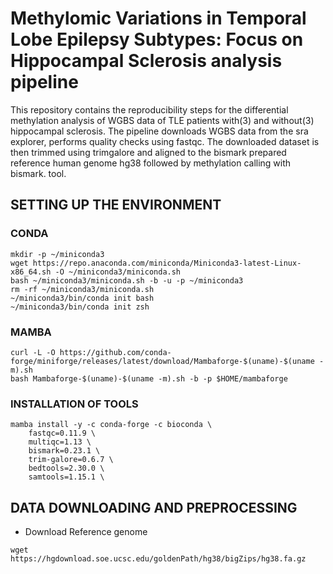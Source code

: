 # Methylomic Variations in Temporal Lobe Epilepsy Subtypes: Focus on Hippocampal Sclerosis analysis pipeline

This repository contains the reproducibility steps for the differential methylation analysis of WGBS data of TLE patients with(3) and without(3) hippocampal sclerosis. The pipeline downloads WGBS 
data from the sra explorer, performs quality checks using fastqc. The downloaded dataset is then trimmed using trimgalore and aligned to the bismark prepared reference human genome hg38 followed 
by methylation calling with bismark. 
tool.
 
## SETTING UP THE ENVIRONMENT

### CONDA

```
mkdir -p ~/miniconda3
wget https://repo.anaconda.com/miniconda/Miniconda3-latest-Linux-x86_64.sh -O ~/miniconda3/miniconda.sh
bash ~/miniconda3/miniconda.sh -b -u -p ~/miniconda3
rm -rf ~/miniconda3/miniconda.sh
~/miniconda3/bin/conda init bash
~/miniconda3/bin/conda init zsh
```

### MAMBA

```
curl -L -O https://github.com/conda-forge/miniforge/releases/latest/download/Mambaforge-$(uname)-$(uname -m).sh
bash Mambaforge-$(uname)-$(uname -m).sh -b -p $HOME/mambaforge
```

### INSTALLATION OF TOOLS

```
mamba install -y -c conda-forge -c bioconda \
    fastqc=0.11.9 \
    multiqc=1.13 \
    bismark=0.23.1 \
    trim-galore=0.6.7 \
    bedtools=2.30.0 \
    samtools=1.15.1 \
```

## DATA DOWNLOADING AND PREPROCESSING

- Download Reference genome

```
wget https://hgdownload.soe.ucsc.edu/goldenPath/hg38/bigZips/hg38.fa.gz
```   

